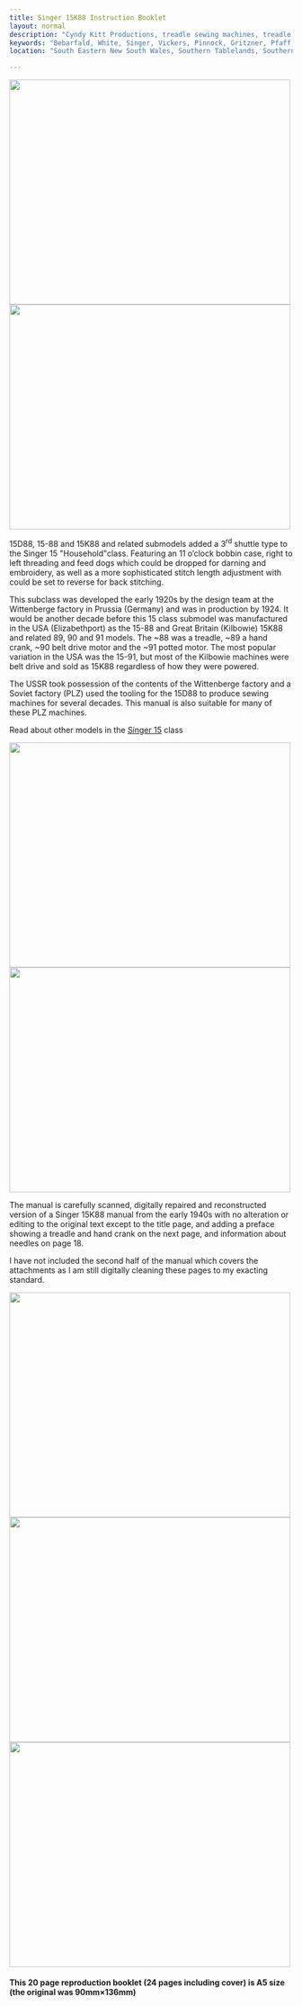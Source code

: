 ```yaml
---
title: Singer 15K88 Instruction Booklet
layout: normal
description: "Cyndy Kitt Productions, treadle sewing machines, treadle sewing machine parts, sewing machine parts, vintage treadle sewing machines, reproduction sewing machine manuals, sewing machine manual, eco sewing"
keywords: "Bebarfald, White, Singer, Vickers, Pinnock, Gritzner, Pfaff, treadle sewing machine, vintage sewing machine, sewing machine manual"
location: "South Eastern New South Wales, Southern Tablelands, Southern Highlands, Goulburn, New South Wales, Australia.  Custom clothing and costume.  Craft accesories "

---
```


<div class="container text-center">
<p><img class="img-fluid my-1" src="{{ "machines/pic/singer/15K88.png" | relative_url }}" width="500" height="400"><img class="img-fluid my-1" src="{{ "machines/pic/singer/15K88.BCS.png" | relative_url }}" width="500" height="400"></p>
<p>15D88, 15-88 and 15K88 and related submodels added a 3<sup>rd</sup> shuttle type to the Singer 15 &quot;Household&quot;class. Featuring an 11 o&#146;clock bobbin case, right to left threading and feed dogs which could be dropped for darning and embroidery, as well as a more sophisticated stitch length adjustment with could be set to reverse for back stitching. </p> <p>This subclass was developed the early 1920s by the design team at the Wittenberge factory in Prussia (Germany) and was in production by 1924.  It would be another decade before this 15 class submodel was manufactured in the USA (Elizabethport) as the 15-88 and Great Britain (Kilbowie) 15K88 and related 89, 90 and 91 models. The ~88 was a treadle, ~89 a hand crank, ~90 belt drive motor and the ~91 potted motor. The most popular variation in the USA was the 15-91, but most of the Kilbowie machines were belt drive and sold as 15K88 regardless of how they were powered.</p> <p>The USSR took possession of the contents of the Wittenberge factory and a Soviet factory (PLZ) used the tooling for the 15D88 to produce sewing machines for several decades. This manual is also suitable for many of these PLZ machines.</p>
<p class="font-weight-bold h6">Read about other models in the <a href="{{ "machines/info-15.html" | relative_url }}">Singer 15</a> class</p>
<p class="h6"><img class="img-fluid my-1" src="{{"pic/MAN-15K88.00.jpg"}}" width="500" height="400">
<img class="img-fluid my-1" src="{{"pic/MAN-15K88.01.jpg"}}" width="500" height="400"></p>
<p>The manual is carefully scanned, digitally repaired and reconstructed version of a Singer 15K88 manual from the early 1940s with no alteration or editing to the original text except to the title page, and adding a preface showing a treadle and hand crank on the next page, and information about needles on page 18.</p>
<p>I have not included the second half of the manual which covers the attachments as I am still digitally cleaning these pages to my exacting standard.</p> 
<p><img class="img-fluid my-1" src="{{"pic/MAN-15K88.02.jpg"}}" width="500" height="400">
<img class="img-fluid my-1" src="{{"pic/MAN-15K88.04.jpg"}}" width="500" height="400">
<img class="img-fluid my-1" src="{{"pic/MAN-15K88.03.jpg"}}" width="500" height="400"></p>
<h4>This 20 page reproduction booklet (24 pages including cover) is A5 size (the original was 90mm&times;136mm)</h4>
</div>
